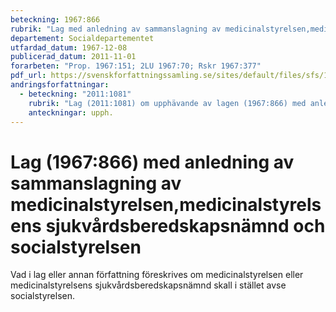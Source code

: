 ```yaml
---
beteckning: 1967:866
rubrik: "Lag med anledning av sammanslagning av medicinalstyrelsen,medicinalstyrelsens sjukvårdsberedskapsnämnd och socialstyrelsen"
departement: Socialdepartementet
utfardad_datum: 1967-12-08
publicerad_datum: 2011-11-01
forarbeten: "Prop. 1967:151; 2LU 1967:70; Rskr 1967:377"
pdf_url: https://svenskforfattningssamling.se/sites/default/files/sfs/1967-12/SFS1967-866.pdf
andringsforfattningar:
  - beteckning: "2011:1081"
    rubrik: "Lag (2011:1081) om upphävande av lagen (1967:866) med anledning av sammanslagning av medicinalstyrelsen, medicinalstyrelsens sjukvårdsberedskapsnämnd och socialstyrelsen"
    anteckningar: upph.
---
```


# Lag (1967:866) med anledning av sammanslagning av medicinalstyrelsen,medicinalstyrelsens sjukvårdsberedskapsnämnd och socialstyrelsen

Vad i lag eller annan författning föreskrives om medicinalstyrelsen eller medicinalstyrelsens sjukvårdsberedskapsnämnd skall i stället avse socialstyrelsen.
